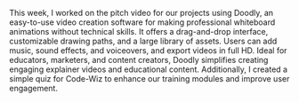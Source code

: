 This week, I worked on the pitch video for our projects using Doodly, an easy-to-use video creation software for making professional whiteboard animations without technical skills. 
It offers a drag-and-drop interface, customizable drawing paths, and a large library of assets. Users can add music, sound effects, and voiceovers, and export videos in full HD. 
Ideal for educators, marketers, and content creators, Doodly simplifies creating engaging explainer videos and educational content. 
Additionally, I created a simple quiz for Code-Wiz to enhance our training modules and improve user engagement.
